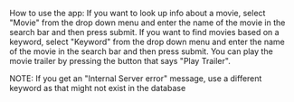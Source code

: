 How to use the app:
If you want to look up info about a movie, select "Movie" from the drop down menu and enter the name of the movie in the search bar and then press submit.
If you want to find movies based on a keyword, select "Keyword" from the drop down menu and enter the name of the movie in the search bar and then press submit.
You can play the movie trailer by pressing the button that says "Play Trailer". 

NOTE: If you get an "Internal Server error" message, use a different keyword as that might not exist in the database
